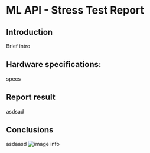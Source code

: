 # ML API - Stress Test Report
## Introduction

Brief intro

## Hardware specifications:
specs

## Report result
asdsad

## Conclusions
asdaasd
![image info](C:/Users/agust/Desktop/locust1.png)